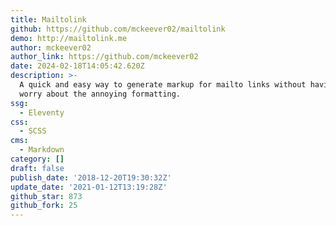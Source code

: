 ```yaml
---
title: Mailtolink
github: https://github.com/mckeever02/mailtolink
demo: http://mailtolink.me
author: mckeever02
author_link: https://github.com/mckeever02
date: 2024-02-18T14:05:42.620Z
description: >-
  A quick and easy way to generate markup for mailto links without having to
  worry about the annoying formatting.
ssg:
  - Eleventy
css:
  - SCSS
cms:
  - Markdown
category: []
draft: false
publish_date: '2018-12-20T19:30:32Z'
update_date: '2021-01-12T13:19:28Z'
github_star: 873
github_fork: 25
---
```

